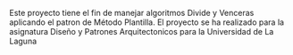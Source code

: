 Este proyecto tiene el fin de manejar algoritmos Divide y Venceras aplicando el patron de Método Plantilla. El proyecto se ha realizado para la asignatura Diseño y Patrones Arquitectonicos para la Universidad de La Laguna